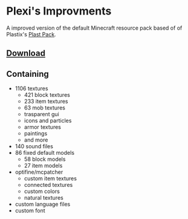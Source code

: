 Plexi's Improvments
==========

A improved version of the default Minecraft resource pack based of of Plastix's [Plast Pack](https://github.com/Plastix/Plast-Pack).



[Download](https://github.com/plexigras/plexis-improvments/archive/master.zip)
---

Containing
---
* 1106 textures
  * 421 block textures
  * 233 item textures
  * 63 mob textures
  * trasparent gui
  * icons and particles
  * armor textures
  * paintings
  * and more
* 140 sound files
* 86 fixed default models
  * 58 block models
  * 27 item models
* optifine/mcpatcher
  * custom item textures
  * connected textures
  * custom colors
  * natural textures
* custom language files
* custom font

